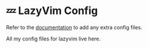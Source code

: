 # 💤 LazyVim Config

Refer to the [documentation](https://lazyvim.github.io/installation) to add any extra config
files.

All my config files for lazyvim live here.

